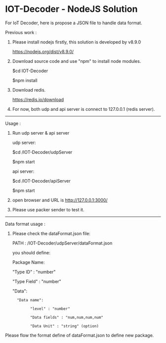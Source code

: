 # IOT-Decoder - NodeJS Solution

For IoT Decoder, here is propose a JSON file to handle data format.

Previous work : 

1. Please install nodejs firstly, this solution is developed by v8.9.0

   https://nodejs.org/dist/v8.9.0/

2. Download source code and use "npm" to install node modules.

   $cd IOT-Decoder

   $npm install

3. Download redis.

   https://redis.io/download

4. For now, both udp and api server is connect to 127.0.0.1 (redis server).

*******************************
Usage :

1. Run udp server & api server

   udp server:

   $cd /IOT-Decoder/udpServer

   $npm start

   api server:

   $cd /IOT-Decoder/apiServer

   $npm start

2. open browser and URL is http://127.0.0.1:3000/

3. Please use packer sender to test it.

************************************
Data format usage :

1. Please check the dataFormat.json file:

   PATH : /IOT-Decoder/udpServer/dataFormat.json

   you should define:

   Package Name:
   
      "Type ID" : "number"
   
      "Type Field" : "number"
   
      "Data":
   
         "Data name":
      
               "level" : "number"

               "Data fields" : "num,num,num,num"

               "Data Unit" : "string" (option)

Please flow the format define of dataFormat.json to define new package.
